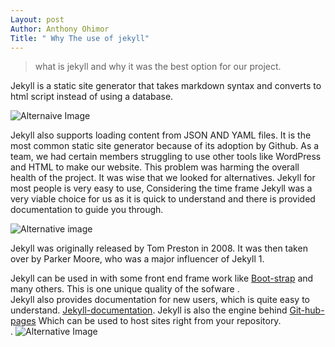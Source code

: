 ```yaml
---
Layout: post 
Author: Anthony Ohimor
Title: " Why The use of jekyll"
---
```

> what is jekyll and why it was the best option for our project. <br>


Jekyll is a static site generator that takes markdown syntax and converts to html script instead of using a database.<br>

![Alternaive Image](https://images.unsplash.com/photo-1486312338219-ce68d2c6f44d?ixlib=rb-1.2.1&ixid=MnwxMjA3fDB8MHxzZWFyY2h8MTV8fGpla3lsbCUyMHdlYnNpdGV8ZW58MHx8MHx8&auto=format&fit=crop&w=900&q=60) <br>

Jekyll also supports loading content from JSON AND YAML files. It is the most common static site generator because of its adoption by Github.
As a team, we had certain members struggling to use other tools like WordPress and HTML to make our website. This problem was harming the overall health of the project. It was wise that we looked for alternatives. Jekyll for most people is very easy to use, Considering the time frame Jekyll was a very viable choice for us as it is quick to understand and there is provided documentation to guide you through.<br>



![Alternative image](https://opensource.com/sites/default/files/first-jekyll-serve.png)<br>


Jekyll was originally released by Tom Preston in 2008. It was then taken over by Parker Moore, who was a major influencer of Jekyll 1.

Jekyll can be used in with some front end frame work like [Boot-strap](https://getbootstrap.com) and many others. This is one unique quality of the sofware .<br>
Jekyll also provides documentation for new users, which is quite easy to understand. [Jekyll-documentation](https://jekyllrb.com/docs/).
Jekyll is  also the engine behind [Git-hub-pages](https://github.com) Which can be used to host sites right from your repository.
<br>.
![Alternative Image ](https://jekyllthemes.io/images/detail/index-detail-05.jpg?_cchid=da44526d0d9b52293863a77bff42d6dd)

